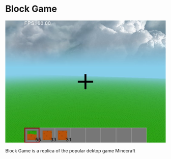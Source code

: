 # Block Game

![](https://github.com/joshlengel/blockgame/blob/master/Blockgame_logo.png?raw=true)

Block Game is a replica of the popular dektop game Minecraft 
